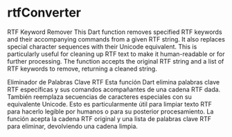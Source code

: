 # rtfConverter

 
RTF Keyword Remover
This Dart function removes specified RTF keywords and their accompanying commands from a given RTF string. It also replaces special character sequences with their Unicode equivalent. This is particularly useful for cleaning up RTF text to make it human-readable or for further processing. The function accepts the original RTF string and a list of RTF keywords to remove, returning a cleaned string.

 
Eliminador de Palabras Clave RTF
Esta función Dart elimina palabras clave RTF específicas y sus comandos acompañantes de una cadena RTF dada. También reemplaza secuencias de caracteres especiales con su equivalente Unicode. Esto es particularmente útil para limpiar texto RTF para hacerlo legible por humanos o para su posterior procesamiento. La función acepta la cadena RTF original y una lista de palabras clave RTF para eliminar, devolviendo una cadena limpia.
